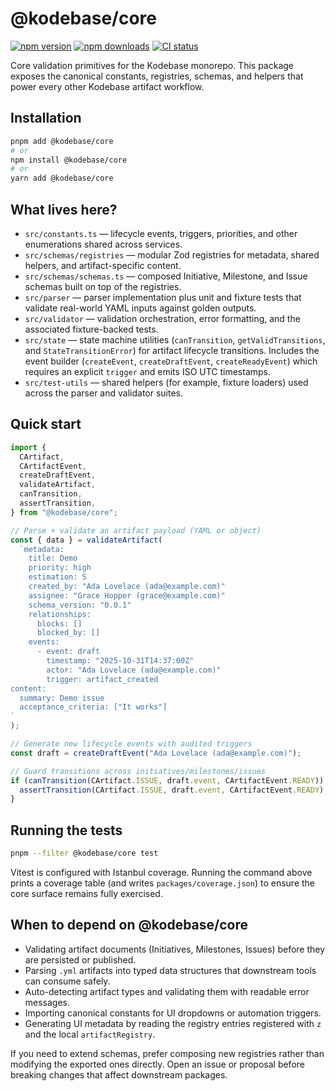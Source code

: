 # @kodebase/core

[![npm version](https://img.shields.io/npm/v/@kodebase/core.svg?style=flat-square)](https://www.npmjs.com/package/@kodebase/core)
[![npm downloads](https://img.shields.io/npm/dm/@kodebase/core.svg?style=flat-square)](https://www.npmjs.com/package/@kodebase/core)
[![CI status](https://img.shields.io/github/actions/workflow/status/kodebaseai/kodebase/ci.yml?branch=main&style=flat-square)](https://github.com/kodebaseai/kodebase/actions)

Core validation primitives for the Kodebase monorepo. This package exposes the
canonical constants, registries, schemas, and helpers that power every other
Kodebase artifact workflow.

## Installation

```bash
pnpm add @kodebase/core
# or
npm install @kodebase/core
# or
yarn add @kodebase/core
```

## What lives here?

- `src/constants.ts` &mdash; lifecycle events, triggers, priorities, and other
  enumerations shared across services.
- `src/schemas/registries` &mdash; modular Zod registries for metadata, shared
  helpers, and artifact-specific content.
- `src/schemas/schemas.ts` &mdash; composed Initiative, Milestone, and Issue
  schemas built on top of the registries.
- `src/parser` &mdash; parser implementation plus unit and fixture tests that
  validate real-world YAML inputs against golden outputs.
- `src/validator` &mdash; validation orchestration, error formatting, and the
  associated fixture-backed tests.
- `src/state` &mdash; state machine utilities (`canTransition`, `getValidTransitions`,
  and `StateTransitionError`) for artifact lifecycle transitions. Includes the
  event builder (`createEvent`, `createDraftEvent`, `createReadyEvent`) which
  requires an explicit `trigger` and emits ISO UTC timestamps.
- `src/test-utils` &mdash; shared helpers (for example, fixture loaders) used
  across the parser and validator suites.

## Quick start

```ts
import {
  CArtifact,
  CArtifactEvent,
  createDraftEvent,
  validateArtifact,
  canTransition,
  assertTransition,
} from "@kodebase/core";

// Parse + validate an artifact payload (YAML or object)
const { data } = validateArtifact(
  `metadata:
    title: Demo
    priority: high
    estimation: S
    created_by: "Ada Lovelace (ada@example.com)"
    assignee: "Grace Hopper (grace@example.com)"
    schema_version: "0.0.1"
    relationships:
      blocks: []
      blocked_by: []
    events:
      - event: draft
        timestamp: "2025-10-31T14:37:00Z"
        actor: "Ada Lovelace (ada@example.com)"
        trigger: artifact_created
content:
  summary: Demo issue
  acceptance_criteria: ["It works"]
`
);

// Generate new lifecycle events with audited triggers
const draft = createDraftEvent("Ada Lovelace (ada@example.com)");

// Guard transitions across initiatives/milestones/issues
if (canTransition(CArtifact.ISSUE, draft.event, CArtifactEvent.READY)) {
  assertTransition(CArtifact.ISSUE, draft.event, CArtifactEvent.READY);
}
```

## Running the tests

```bash
pnpm --filter @kodebase/core test
```

Vitest is configured with Istanbul coverage. Running the command above prints a
coverage table (and writes `packages/coverage.json`) to ensure the core surface
remains fully exercised.

## When to depend on @kodebase/core

- Validating artifact documents (Initiatives, Milestones, Issues) before they
  are persisted or published.
- Parsing `.yml` artifacts into typed data structures that downstream tools can
  consume safely.
- Auto-detecting artifact types and validating them with readable error
  messages.
- Importing canonical constants for UI dropdowns or automation triggers.
- Generating UI metadata by reading the registry entries registered with `z`
  and the local `artifactRegistry`.

If you need to extend schemas, prefer composing new registries rather than
modifying the exported ones directly. Open an issue or proposal before breaking
changes that affect downstream packages.
